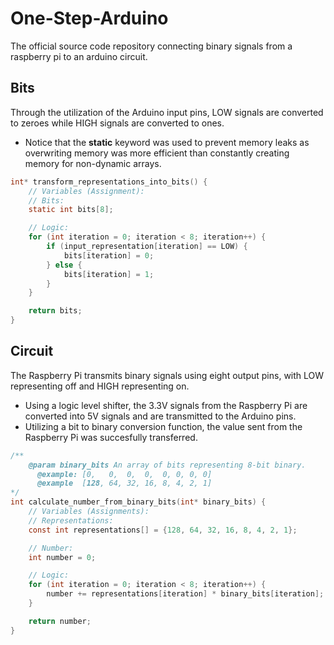 # One-Step-Arduino
The official source code repository connecting binary signals from a raspberry pi to an arduino circuit.

## Bits
Through the utilization of the Arduino input pins, LOW signals are converted to zeroes while HIGH signals are converted to ones.
- Notice that the **static** keyword was used to prevent memory leaks as overwriting memory was more efficient than constantly creating memory for non-dynamic arrays.

```c
int* transform_representations_into_bits() {
    // Variables (Assignment):
    // Bits:
    static int bits[8];

    // Logic:
    for (int iteration = 0; iteration < 8; iteration++) {
        if (input_representation[iteration] == LOW) {
            bits[iteration] = 0;
        } else {
            bits[iteration] = 1;
        }
    }

    return bits;
}
```

## Circuit
The Raspberry Pi transmits binary signals using eight output pins, with LOW representing off and HIGH representing on.
- Using a logic level shifter, the 3.3V signals from the Raspberry Pi are converted into 5V signals and are transmitted to the Arduino pins.
- Utilizing a bit to binary conversion function, the value sent from the Raspberry Pi was succesfully transferred.

```c
/**
    @param binary_bits An array of bits representing 8-bit binary.
      @example: [0,   0,  0,  0,  0, 0, 0, 0]
      @example  [128, 64, 32, 16, 8, 4, 2, 1]
*/
int calculate_number_from_binary_bits(int* binary_bits) {
    // Variables (Assignments):
    // Representations:
    const int representations[] = {128, 64, 32, 16, 8, 4, 2, 1};

    // Number:
    int number = 0;

    // Logic:
    for (int iteration = 0; iteration < 8; iteration++) {
        number += representations[iteration] * binary_bits[iteration];
    }

    return number;
}
```

